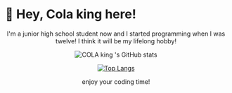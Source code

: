 # :wave: Hey, Cola king here!

<div align=center>

I'm a junior high school student now and I started programming when I was twelve!
I think it will be my lifelong hobby!
  
![COLA king 's GitHub stats](https://github-readme-stats.vercel.app/api?username=Jiale-Zhao&show_icons=true&theme=radical&hide_border=true)

[![Top Langs](https://github-readme-stats.vercel.app/api/top-langs/?username=Jiale-Zhao&theme=radical&hide_border=true&layout=compact)](https://github.com/Jiale-Zhao/github-readme-stats)

enjoy your coding time!
</div>

